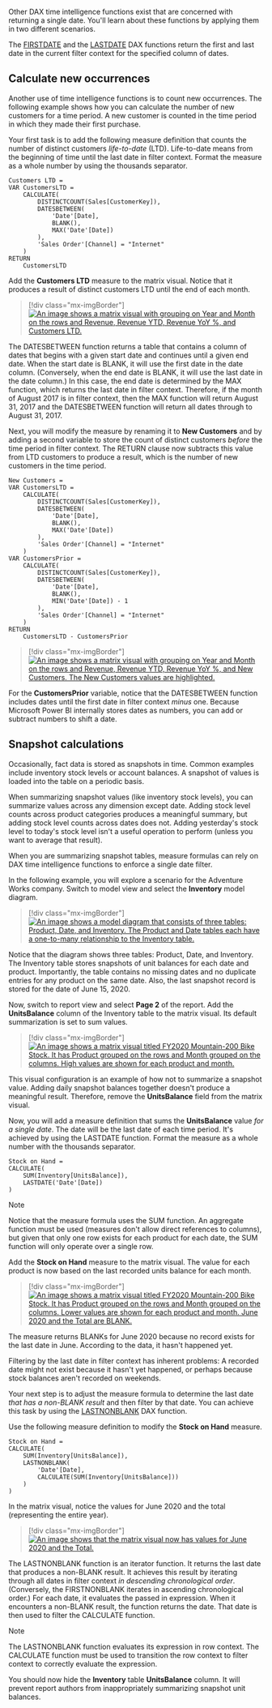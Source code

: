 Other DAX time intelligence functions exist that are concerned with returning a single date. You'll learn about these functions by applying them in two different scenarios.

The [FIRSTDATE](/dax/firstdate-function-dax/?azure-portal=true) and the [LASTDATE](/dax/lastdate-function-dax/?azure-portal=true) DAX functions return the first and last date in the current filter context for the specified column of dates.

## Calculate new occurrences

Another use of time intelligence functions is to count new occurrences. The following example shows how you can calculate the number of new customers for a time period. A new customer is counted in the time period in which they made their first purchase.

Your first task is to add the following measure definition that counts the number of distinct customers *life-to-date* (LTD). Life-to-date means from the beginning of time until the last date in filter context. Format the measure as a whole number by using the thousands separator.

```dax
Customers LTD =
VAR CustomersLTD =
	CALCULATE(
		DISTINCTCOUNT(Sales[CustomerKey]),
		DATESBETWEEN(
			'Date'[Date],
			BLANK(),
			MAX('Date'[Date])
		),
		'Sales Order'[Channel] = "Internet"
	)
RETURN
	CustomersLTD
```

Add the **Customers LTD** measure to the matrix visual. Notice that it produces a result of distinct customers LTD until the end of each month.

> [!div class="mx-imgBorder"]
> [![An image shows a matrix visual with grouping on Year and Month on the rows and Revenue, Revenue YTD, Revenue YoY %, and Customers LTD.](../media/dax-matrix-customers-ltd-ssm.png)](../media/dax-matrix-customers-ltd-ssm.png#lightbox)

The DATESBETWEEN function returns a table that contains a column of dates that begins with a given start date and continues until a given end date. When the start date is BLANK, it will use the first date in the date column. (Conversely, when the end date is BLANK, it will use the last date in the date column.) In this case, the end date is determined by the MAX function, which returns the last date in filter context. Therefore, if the month of August 2017 is in filter context, then the MAX function will return August 31, 2017 and the DATESBETWEEN function will return all dates through to August 31, 2017.

Next, you will modify the measure by renaming it to **New Customers** and by adding a second variable to store the count of distinct customers *before* the time period in filter context. The RETURN clause now subtracts this value from LTD customers to produce a result, which is the number of new customers in the time period.

```dax
New Customers =
VAR CustomersLTD =
	CALCULATE(
		DISTINCTCOUNT(Sales[CustomerKey]),
		DATESBETWEEN(
			'Date'[Date],
			BLANK(),
			MAX('Date'[Date])
		),
		'Sales Order'[Channel] = "Internet"
	)
VAR CustomersPrior =
	CALCULATE(
		DISTINCTCOUNT(Sales[CustomerKey]),
		DATESBETWEEN(
			'Date'[Date],
			BLANK(),
			MIN('Date'[Date]) - 1
		),
		'Sales Order'[Channel] = "Internet"
	)
RETURN
	CustomersLTD - CustomersPrior
```

> [!div class="mx-imgBorder"]
> [![An image shows a matrix visual with grouping on Year and Month on the rows and Revenue, Revenue YTD, Revenue YoY %, and New Customers. The New Customers values are highlighted.](../media/dax-matrix-new-customers-ssm.png)](../media/dax-matrix-new-customers-ssm.png#lightbox)

For the **CustomersPrior** variable, notice that the DATESBETWEEN function includes dates until the first date in filter context *minus* one. Because Microsoft Power BI internally stores dates as numbers, you can add or subtract numbers to shift a date.

## Snapshot calculations

Occasionally, fact data is stored as snapshots in time. Common examples include inventory stock levels or account balances. A snapshot of values is loaded into the table on a periodic basis.

When summarizing snapshot values (like inventory stock levels), you can summarize values across any dimension except date. Adding stock level counts across product categories produces a meaningful summary, but adding stock level counts across dates does not. Adding yesterday's stock level to today's stock level isn't a useful operation to perform (unless you want to average that result).

When you are summarizing snapshot tables, measure formulas can rely on DAX time intelligence functions to enforce a single date filter.

In the following example, you will explore a scenario for the Adventure Works company. Switch to model view and select the **Inventory** model diagram.

> [!div class="mx-imgBorder"]
> [![An image shows a model diagram that consists of three tables: Product, Date, and Inventory. The Product and Date tables each have a one-to-many relationship to the Inventory table.](../media/dax-model-diagram-inventory-ss.png)](../media/dax-model-diagram-inventory-ss.png#lightbox)

Notice that the diagram shows three tables: Product, Date, and Inventory. The Inventory table stores snapshots of unit balances for each date and product. Importantly, the table contains no missing dates and no duplicate entries for any product on the same date. Also, the last snapshot record is stored for the date of June 15, 2020.

Now, switch to report view and select **Page 2** of the report. Add the **UnitsBalance** column of the Inventory table to the matrix visual. Its default summarization is set to sum values.

> [!div class="mx-imgBorder"]
> [![An image shows a matrix visual titled FY2020 Mountain-200 Bike Stock. It has Product grouped on the rows and Month grouped on the columns. High values are shown for each product and month.](../media/dax-matrix-mountain-200-bike-stock-1-ss.png)](../media/dax-matrix-mountain-200-bike-stock-1-ss.png#lightbox)

This visual configuration is an example of how not to summarize a snapshot value. Adding daily snapshot balances together doesn't produce a meaningful result. Therefore, remove the **UnitsBalance** field from the matrix visual.

Now, you will add a measure definition that sums the **UnitsBalance** value *for a single date*. The date will be the last date of each time period. It's achieved by using the LASTDATE function. Format the measure as a whole number with the thousands separator.

```dax
Stock on Hand =
CALCULATE(
	SUM(Inventory[UnitsBalance]),
	LASTDATE('Date'[Date])
)
```

> [!NOTE]
> Notice that the measure formula uses the SUM function. An aggregate function must be used (measures don't allow direct references to columns), but given that only one row exists for each product for each date, the SUM function will only operate over a single row.

Add the **Stock on Hand** measure to the matrix visual. The value for each product is now based on the last recorded units balance for each month.

> [!div class="mx-imgBorder"]
> [![An image shows a matrix visual titled FY2020 Mountain-200 Bike Stock. It has Product grouped on the rows and Month grouped on the columns. Lower values are shown for each product and month. June 2020 and the Total are BLANK.](../media/dax-matrix-mountain-200-bike-stock-2-ss.png)](../media/dax-matrix-mountain-200-bike-stock-2-ss.png#lightbox)

The measure returns BLANKs for June 2020 because no record exists for the last date in June. According to the data, it hasn't happened yet.

Filtering by the last date in filter context has inherent problems: A recorded date might not exist because it hasn't yet happened, or perhaps because stock balances aren't recorded on weekends.

Your next step is to adjust the measure formula to determine the last date *that has a non-BLANK result* and then filter by that date. You can achieve this task by using the [LASTNONBLANK](/dax/lastnonblank-function-dax/?azure-portal=true) DAX function.

Use the following measure definition to modify the **Stock on Hand** measure.

```dax
Stock on Hand =
CALCULATE(
	SUM(Inventory[UnitsBalance]),
	LASTNONBLANK(
		'Date'[Date],
		CALCULATE(SUM(Inventory[UnitsBalance]))
	)
)
```

In the matrix visual, notice the values for June 2020 and the total (representing the entire year).

> [!div class="mx-imgBorder"]
> [![An image shows that the matrix visual now has values for June 2020 and the Total.](../media/dax-matrix-mountain-200-bike-stock-2020-june-ssm.png)](../media/dax-matrix-mountain-200-bike-stock-2020-june-ssm.png#lightbox)

The LASTNONBLANK function is an iterator function. It returns the last date that produces a non-BLANK result. It achieves this result by iterating through all dates in filter context *in descending chronological order*. (Conversely, the FIRSTNONBLANK iterates in ascending chronological order.) For each date, it evaluates the passed in expression. When it encounters a non-BLANK result, the function returns the date. That date is then used to filter the CALCULATE function.

> [!NOTE]
> The LASTNONBLANK function evaluates its expression in row context. The CALCULATE function must be used to transition the row context to filter context to correctly evaluate the expression.

You should now hide the **Inventory** table **UnitsBalance** column. It will prevent report authors from inappropriately summarizing snapshot unit balances.
